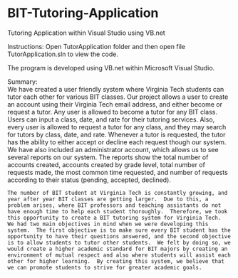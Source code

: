 BIT-Tutoring-Application
========================

Tutoring Application within Visual Studio using VB.net

Instructions: Open TutorApplication folder and then open file TutorApplication.sln to view the code.

The program is developed using VB.net within Microsoft Visual Studio.



Summary:  
    We have created a user friendly system where Virginia Tech students can tutor each other for various BIT classes. Our project allows a user to create an account using their Virginia Tech email address, and either become or request a tutor.  Any user is allowed to become a tutor for any BIT class.  Users can input a class, date, and rate for their tutoring services.  Also, every user is allowed to request a tutor for any class, and they may search for tutors by class, date, and rate.  Whenever a tutor is requested, the tutor has the ability to either accept or decline each request though our system.  We have also included an administrator account, which allows us to see several reports on our system.  The reports show the total number of accounts created, accounts created by grade level, total number of requests made, the most common time requested, and number of requests according to their status (pending, accepted, declined).  
    
    The number of BIT student at Virginia Tech is constantly growing, and year after year BIT classes are getting larger.  Due to this, a problem arises, where BIT professors and teaching assistants do not have enough time to help each student thoroughly.  Therefore, we took this opportunity to create a BIT tutoring system for Virginia Tech.  We had two main objectives in mind when we were developing this system.  The first objective is to make sure every BIT student has the opportunity to have their questions answered, and the second objective is to allow students to tutor other students.  We felt by doing so, we would create a higher academic standard for BIT majors by creating an environment of mutual respect and also where students will assist each other for higher learning.  By creating this system, we believe that we can promote students to strive for greater academic goals.  
